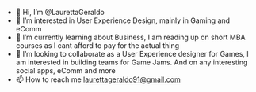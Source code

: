 - 👋 Hi, I’m @LaurettaGeraldo
- 👀 I’m interested in User Experience Design, mainly in Gaming and eComm
- 🌱 I’m currently learning about Business, I am reading up on short MBA courses as I cant afford to pay for the actual thing
- 💞️ I’m looking to collaborate as a User Experience designer for Games, I am interested in building teams for Game Jams. And on any interesting social apps, eComm and more
- 📫 How to reach me laurettageraldo91@gmail.com

<!---
LaurettaGeraldo/LaurettaGeraldo is a ✨ special ✨ repository because its `README.md` (this file) appears on your GitHub profile.
You can click the Preview link to take a look at your changes.
--->

